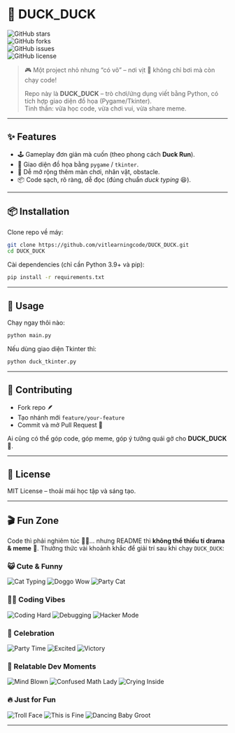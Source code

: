 # 🦆 DUCK_DUCK  
![GitHub stars](https://img.shields.io/github/stars/vitlearningcode/DUCK_DUCK?style=flat-square)  
![GitHub forks](https://img.shields.io/github/forks/vitlearningcode/DUCK_DUCK?style=flat-square)  
![GitHub issues](https://img.shields.io/github/issues/vitlearningcode/DUCK_DUCK?style=flat-square)  
![GitHub license](https://img.shields.io/github/license/vitlearningcode/DUCK_DUCK?style=flat-square)  

> 🎮 Một project nhỏ nhưng “có võ” – nơi vịt 🦆 không chỉ bơi mà còn chạy code!  
>  
> Repo này là **DUCK_DUCK** – trò chơi/ứng dụng viết bằng Python, có tích hợp giao diện đồ họa (Pygame/Tkinter).  
> Tinh thần: vừa học code, vừa chơi vui, vừa share meme.  

---

## ✨ Features
- 🕹️ Gameplay đơn giản mà cuốn (theo phong cách **Duck Run**).  
- 🎨 Giao diện đồ họa bằng `pygame` / `tkinter`.  
- 🐛 Dễ mở rộng thêm màn chơi, nhân vật, obstacle.  
- 📦 Code sạch, rõ ràng, dễ đọc (đúng chuẩn *duck typing* 😆).  

---

## 📦 Installation
Clone repo về máy:  
```bash
git clone https://github.com/vitlearningcode/DUCK_DUCK.git
cd DUCK_DUCK
````

Cài dependencies (chỉ cần Python 3.9+ và pip):

```bash
pip install -r requirements.txt
```

---

## 🚀 Usage

Chạy ngay thôi nào:

```bash
python main.py
```

Nếu dùng giao diện Tkinter thì:

```bash
python duck_tkinter.py
```

---

## 🤝 Contributing

* Fork repo 🪶
* Tạo nhánh mới `feature/your-feature`
* Commit và mở Pull Request 🚀

Ai cũng có thể góp code, góp meme, góp ý tưởng quái gở cho **DUCK\_DUCK** 🦆.

---

## 📜 License

MIT License – thoải mái học tập và sáng tạo.

---

## 🎬 Fun Zone

Code thì phải nghiêm túc 👨‍💻… nhưng README thì **không thể thiếu tí drama & meme** 🤪.
Thưởng thức vài khoảnh khắc để giải trí sau khi chạy `DUCK_DUCK`:

### 😺 Cute & Funny

![Cat Typing](https://media.giphy.com/media/JIX9t2j0ZTN9S/giphy.gif)
![Doggo Wow](https://media.giphy.com/media/26ufdipQqU2lhNA4g/giphy.gif)
![Party Cat](https://media.giphy.com/media/vFKqnCdLPNOKc/giphy.gif)

### 👨‍💻 Coding Vibes

![Coding Hard](https://media.giphy.com/media/LMcB8XospGZO8UQq87/giphy.gif)
![Debugging](https://media.giphy.com/media/l46Cy1rHbQ92uuLXa/giphy.gif)
![Hacker Mode](https://media.giphy.com/media/26gsspf0C9p0B8UoE/giphy.gif)

### 🎉 Celebration

![Party Time](https://media.giphy.com/media/3oEjI6SIIHBdRxXI40/giphy.gif)
![Excited](https://media.giphy.com/media/yoJC2Olx0ekMy2nX7W/giphy.gif)
![Victory](https://media.giphy.com/media/111ebonMs90YLu/giphy.gif)

### 🤯 Relatable Dev Moments

![Mind Blown](https://media.giphy.com/media/l41lVsYDBC0UVQJCE/giphy.gif)
![Confused Math Lady](https://media.giphy.com/media/3oriO0OEd9QIDdllqo/giphy.gif)
![Crying Inside](https://media.giphy.com/media/9Y5BbDSkSTiY8/giphy.gif)

### 🔥 Just for Fun

![Troll Face](https://media.giphy.com/media/3o7abKhOpu0NwenH3O/giphy.gif)
![This is Fine](https://media.giphy.com/media/3og0IPxMM0erATueVW/giphy.gif)
![Dancing Baby Groot](https://media.giphy.com/media/xTiTnqUxyWbsAXq7Ju/giphy.gif)

---

